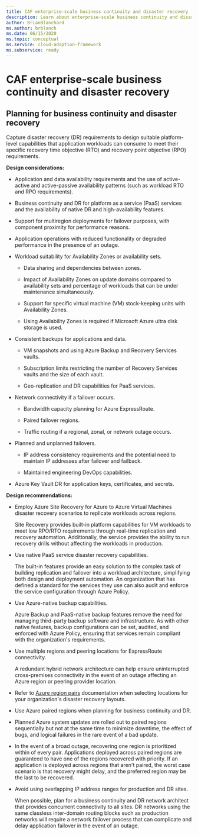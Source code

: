 ```yaml
---
title: CAF enterprise-scale business continuity and disaster recovery
description: Learn about enterprise-scale business continuity and disaster recovery in the Microsoft Cloud Adoption Framework for Azure.
author: BrianBlanchard
ms.author: brblanch
ms.date: 06/15/2020
ms.topic: conceptual
ms.service: cloud-adoption-framework
ms.subservice: ready
---
```


# CAF enterprise-scale business continuity and disaster recovery

## Planning for business continuity and disaster recovery

Capture disaster recovery (DR) requirements to design suitable platform-level capabilities that application workloads can consume to meet their specific recovery time objective (RTO) and recovery point objective (RPO) requirements.

**Design considerations:**

- Application and data availability requirements and the use of active-active and active-passive availability patterns (such as workload RTO and RPO requirements).

- Business continuity and DR for platform as a service (PaaS) services and the availability of native DR and high-availability features.

- Support for multiregion deployments for failover purposes, with component proximity for performance reasons.

- Application operations with reduced functionality or degraded performance in the presence of an outage.

- Workload suitability for Availability Zones or availability sets.

  - Data sharing and dependencies between zones.

  - Impact of Availability Zones on update domains compared to availability sets and percentage of workloads that can be under maintenance simultaneously.

  - Support for specific virtual machine (VM) stock-keeping units with Availability Zones.

  - Using Availability Zones is required if Microsoft Azure ultra disk storage is used.

- Consistent backups for applications and data.

  - VM snapshots and using Azure Backup and Recovery Services vaults.

  - Subscription limits restricting the number of Recovery Services vaults and the size of each vault.

  - Geo-replication and DR capabilities for PaaS services.

- Network connectivity if a failover occurs.

  - Bandwidth capacity planning for Azure ExpressRoute.

  - Paired failover regions.

  - Traffic routing if a regional, zonal, or network outage occurs.

- Planned and unplanned failovers.

  - IP address consistency requirements and the potential need to maintain IP addresses after failover and failback.

  - Maintained engineering DevOps capabilities.

- Azure Key Vault DR for application keys, certificates, and secrets.

**Design recommendations:**

- Employ Azure Site Recovery for Azure to Azure Virtual Machines disaster recovery scenarios to replicate workloads across regions.

  Site Recovery provides built-in platform capabilities for VM workloads to meet low RPO/RTO requirements through real-time replication and recovery automation. Additionally, the service provides the ability to run recovery drills without affecting the workloads in production.

- Use native PaaS service disaster recovery capabilities.

  The built-in features provide an easy solution to the complex task of building replication and failover into a workload architecture, simplifying both design and deployment automation. An organization that has defined a standard for the services they use can also audit and enforce the service configuration through Azure Policy.

- Use Azure-native backup capabilities.

  Azure Backup and PaaS-native backup features remove the need for managing third-party backup software and infrastructure. As with other native features, backup configurations can be set, audited, and enforced with Azure Policy, ensuring that services remain compliant with the organization's requirements.

- Use multiple regions and peering locations for ExpressRoute connectivity.

  A redundant hybrid network architecture can help ensure uninterrupted cross-premises connectivity in the event of an outage affecting an Azure region or peering provider location.

- Refer to [Azure region pairs](/azure/best-practices-availability-paired-regions) documentation when selecting locations for your organization's disaster recovery layouts.

- Use Azure paired regions when planning for business continuity and DR.

- Planned Azure system updates are rolled out to paired regions sequentially but not at the same time to minimize downtime, the effect of bugs, and logical failures in the rare event of a bad update.

- In the event of a broad outage, recovering one region is prioritized within of every pair. Applications deployed across paired regions are guaranteed to have one of the regions recovered with priority. If an application is deployed across regions that aren't paired, the worst case scenario is that recovery might delay, and the preferred region may be the last to be recovered.

- Avoid using overlapping IP address ranges for production and DR sites.

  When possible, plan for a business continuity and DR network architect that provides concurrent connectivity to all sites. DR networks using the same classless inter-domain routing blocks such as production networks will require a network failover process that can complicate and delay application failover in the event of an outage.
